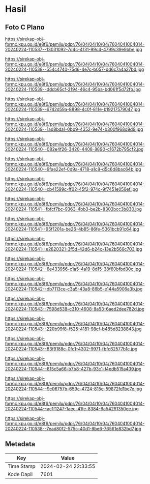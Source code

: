 # Hasil

## Foto C Plano

https://sirekap-obj-formc.kpu.go.id/e8f6/pemilu/pdpr/76/04/04/10/04/7604041004014-20240224-110537--13031092-7d4c-4131-99c4-4799c39e9bbe.jpg

https://sirekap-obj-formc.kpu.go.id/e8f6/pemilu/pdpr/76/04/04/10/04/7604041004014-20240224-110538--554c4740-75d6-4e7c-b057-dd6c7a4a27bd.jpg

https://sirekap-obj-formc.kpu.go.id/e8f6/pemilu/pdpr/76/04/04/10/04/7604041004014-20240224-110539--ddcb65cf-2194-46c4-95ba-bd061f5d72fb.jpg

https://sirekap-obj-formc.kpu.go.id/e8f6/pemilu/pdpr/76/04/04/10/04/7604041004014-20240224-110539--6742d59a-8898-4c0f-811e-b19217579047.jpg

https://sirekap-obj-formc.kpu.go.id/e8f6/pemilu/pdpr/76/04/04/10/04/7604041004014-20240224-110539--1ad8bda1-0bb9-4352-9e74-b300f968d9d9.jpg

https://sirekap-obj-formc.kpu.go.id/e8f6/pemilu/pdpr/76/04/04/10/04/7604041004014-20240224-110540--082e4f26-3420-4408-8890-c1672b795cf2.jpg

https://sirekap-obj-formc.kpu.go.id/e8f6/pemilu/pdpr/76/04/04/10/04/7604041004014-20240224-110540--9fae22ef-0d9a-4718-a1c8-d5c6d8bac64b.jpg

https://sirekap-obj-formc.kpu.go.id/e8f6/pemilu/pdpr/76/04/04/10/04/7604041004014-20240224-110540--cb41599c-ff02-45f2-974c-9f7451e056ef.jpg

https://sirekap-obj-formc.kpu.go.id/e8f6/pemilu/pdpr/76/04/04/10/04/7604041004014-20240224-110541--fbfcf7bc-9363-4bb3-be2b-8303bcc3b830.jpg

https://sirekap-obj-formc.kpu.go.id/e8f6/pemilu/pdpr/76/04/04/10/04/7604041004014-20240224-110541--95f1201a-be26-4b85-86fe-5361bcb91c64.jpg

https://sirekap-obj-formc.kpu.go.id/e8f6/pemilu/pdpr/76/04/04/10/04/7604041004014-20240224-110541--e2820321-3f5d-42d6-b24c-13e2b566c703.jpg

https://sirekap-obj-formc.kpu.go.id/e8f6/pemilu/pdpr/76/04/04/10/04/7604041004014-20240224-110542--6e433956-c1a5-4a19-8d15-38f60bfbd30c.jpg

https://sirekap-obj-formc.kpu.go.id/e8f6/pemilu/pdpr/76/04/04/10/04/7604041004014-20240224-110542--db7113ce-c3a5-43a8-86b5-e144a5906a3b.jpg

https://sirekap-obj-formc.kpu.go.id/e8f6/pemilu/pdpr/76/04/04/10/04/7604041004014-20240224-110543--7598d538-c310-4908-8a53-6aed2dee782d.jpg

https://sirekap-obj-formc.kpu.go.id/e8f6/pemilu/pdpr/76/04/04/10/04/7604041004014-20240224-110543--220b99f8-f525-4181-98cf-b485d8238843.jpg

https://sirekap-obj-formc.kpu.go.id/e8f6/pemilu/pdpr/76/04/04/10/04/7604041004014-20240224-110543--83f9188c-0fc1-4302-9971-fbfc62577b1c.jpg

https://sirekap-obj-formc.kpu.go.id/e8f6/pemilu/pdpr/76/04/04/10/04/7604041004014-20240224-110544--815c5a66-b7b8-427b-93c1-f4edb515a439.jpg

https://sirekap-obj-formc.kpu.go.id/e8f6/pemilu/pdpr/76/04/04/10/04/7604041004014-20240224-110544--9c06757b-659c-4724-815e-59872fd1be7e.jpg

https://sirekap-obj-formc.kpu.go.id/e8f6/pemilu/pdpr/76/04/04/10/04/7604041004014-20240224-110544--ac1f1247-1aec-41fe-8384-6a54291350ee.jpg

https://sirekap-obj-formc.kpu.go.id/e8f6/pemilu/pdpr/76/04/04/10/04/7604041004014-20240224-110538--7ead80f2-575c-40d1-8be6-76561e832bd7.jpg


## Metadata

| Key        | Value               |
| ---------- | ------------------- |
| Time Stamp | 2024-02-24 22:33:55 |
| Kode Dapil | 7601                |



